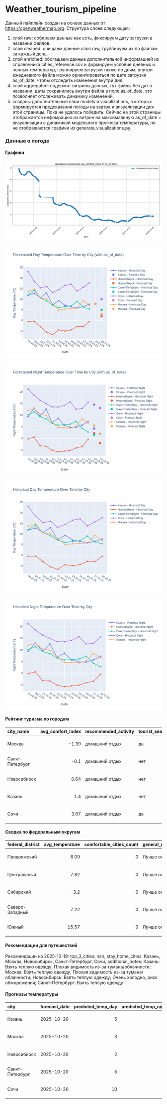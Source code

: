 # Weather_tourism_pipeline
Данный пайплайн создан на основе данных от https://openweathermap.org.
Структура слоев следующая:
  1) слой raw: 
  собираем данные как есть, фиксируем дату загрузки в названии файлов.
  2) слой cleaned:
  очищаем данные слоя raw, группируем их по файлам за каждый день.
  3) слой enriched:
  обогащаем данные дополнительной информацией из справочника cities_reference.csv и формируем условие дневных и ночных температур,
  группируем загрузки также по дням, внутри ежедневного файла можно ориентироваться по дате загрузки as_of_date, чтобы отследить изменения внутри дня.
  4) слой aggregated:
   содержит витрины данных, тут файлы без дат в названии, даты сохранились внутри файла в поле as_of_date, это позволняет отслеживать динамику изменений.
  6) созданы дополнительные слои models и visualizations, в которых формируется предсказания погоды на завтра и визуализации для этой страницы.
  Пока не удалось победить: Сейчас на этой страницы отображается инфомрацию из витрин на максимальную as_of_date + визуализации с динамикой модельного прогноза температуры, 
  но не отображаются графики из generate_visualizations.py.
<!-- WEATHER DATA START -->
### Данные о погоде

#### Графики
![Comfort Index Trend](data/visualizations/comfort_index_trend.png)

![Forecasted Day Temperature](data/visualizations/forecasted_day_temperature.png)

![Forecasted Night Temperature](data/visualizations/forecasted_night_temperature.png)

![Historical Day Temperature](data/visualizations/historical_day_temperature.png)

![Historical Night Temperature](data/visualizations/historical_night_temperature.png)

#### Рейтинг туризма по городам
| city_name       |   avg_comfort_index | recommended_activity   | tourist_season_match   | tourism_season   | tour_recommendation       | as_of_date          |
|:----------------|--------------------:|:-----------------------|:-----------------------|:-----------------|:--------------------------|:--------------------|
| Москва          |               -1.39 | домашний отдых         | да                     | Круглогодично    | домашний отдых в сезон    | 2025-10-19 06:48:00 |
| Санкт-Петербург |               -0.1  | домашний отдых         | нет                    | Май-Сентябрь     | домашний отдых вне сезона | 2025-10-19 06:48:00 |
| Новосибирск     |                0.64 | домашний отдых         | нет                    | Июнь-Август      | домашний отдых вне сезона | 2025-10-19 06:48:00 |
| Казань          |                1.4  | домашний отдых         | нет                    | Май-Сентябрь     | домашний отдых вне сезона | 2025-10-19 06:48:00 |
| Сочи            |                3.67 | домашний отдых         | да                     | Май-Октябрь      | домашний отдых в сезон    | 2025-10-19 06:48:00 |

#### Сводка по федеральным округам
| federal_district   |   avg_temperature |   comfortable_cities_count | general_recommendation   | as_of_date          |
|:-------------------|------------------:|---------------------------:|:-------------------------|:--------------------|
| Приволжский        |              8.09 |                          0 | Лучше остаться дома      | 2025-10-19 06:48:00 |
| Центральный        |              7.82 |                          0 | Лучше остаться дома      | 2025-10-19 06:48:00 |
| Сибирский          |             -3.2  |                          0 | Лучше остаться дома      | 2025-10-19 06:48:00 |
| Северо-Западный    |              7.22 |                          0 | Лучше остаться дома      | 2025-10-19 06:48:00 |
| Южный              |             15.57 |                          0 | Лучше остаться дома      | 2025-10-19 06:48:00 |

#### Рекомендации для путешествий
Рекомендации на 2025-10-19: top_3_cities: nan, stay_home_cities: Казань, Москва, Новосибирск, Санкт-Петербург, Сочи, additional_notes: Казань: Взять теплую одежду; Плохая видимость из-за тумана/облачности; Москва: Взять теплую одежду; Плохая видимость из-за тумана/облачности; Новосибирск: Взять теплую одежду; Очень холодно, риск обморожения; Санкт-Петербург: Взять теплую одежду

#### Прогнозы температуры
| city            | forecast_date   |   predicted_temp_day |   predicted_temp_night | model_type       | as_of_date          |
|:----------------|:----------------|---------------------:|-----------------------:|:-----------------|:--------------------|
| Казань          | 2025-10-20      |                    5 |                      2 | LinearRegression | 2025-10-19 06:48:12 |
| Москва          | 2025-10-20      |                    3 |                      2 | LinearRegression | 2025-10-19 06:48:12 |
| Новосибирск     | 2025-10-20      |                    2 |                     -2 | LinearRegression | 2025-10-19 06:48:12 |
| Санкт-Петербург | 2025-10-20      |                    5 |                      2 | LinearRegression | 2025-10-19 06:48:12 |
| Сочи            | 2025-10-20      |                   10 |                     13 | LinearRegression | 2025-10-19 06:48:12 |


<!-- WEATHER DATA END -->
